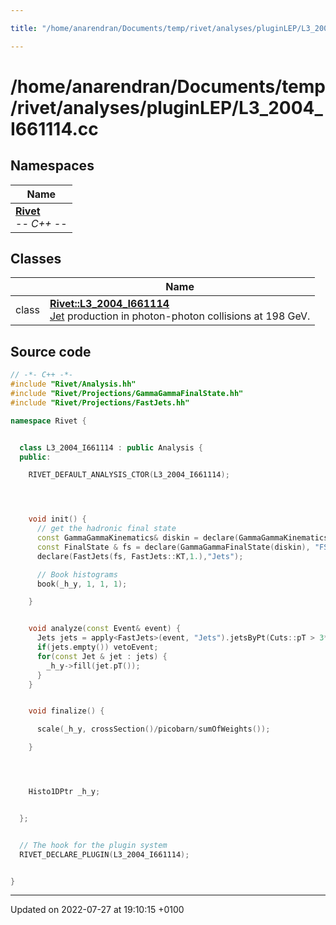 ```yaml
---

title: "/home/anarendran/Documents/temp/rivet/analyses/pluginLEP/L3_2004_I661114.cc"

---
```


# /home/anarendran/Documents/temp/rivet/analyses/pluginLEP/L3_2004_I661114.cc



## Namespaces

| Name           |
| -------------- |
| **[Rivet](http://example.org/namespaces/namespacerivet/)** <br>-*- C++ -*-  |

## Classes

|                | Name           |
| -------------- | -------------- |
| class | **[Rivet::L3_2004_I661114](http://example.org/classes/classrivet_1_1l3__2004__i661114/)** <br><a href="http://example.org/classes/classrivet_1_1jet/">Jet</a> production in photon-photon collisions at 198 GeV.  |




## Source code

```cpp
// -*- C++ -*-
#include "Rivet/Analysis.hh"
#include "Rivet/Projections/GammaGammaFinalState.hh"
#include "Rivet/Projections/FastJets.hh"

namespace Rivet {


  class L3_2004_I661114 : public Analysis {
  public:

    RIVET_DEFAULT_ANALYSIS_CTOR(L3_2004_I661114);




    void init() {
      // get the hadronic final state
      const GammaGammaKinematics& diskin = declare(GammaGammaKinematics(), "Kinematics");
      const FinalState & fs = declare(GammaGammaFinalState(diskin), "FS");
      declare(FastJets(fs, FastJets::KT,1.),"Jets");

      // Book histograms
      book(_h_y, 1, 1, 1);

    }


    void analyze(const Event& event) {
      Jets jets = apply<FastJets>(event, "Jets").jetsByPt(Cuts::pT > 3*GeV and Cuts::abseta < 1.0);
      if(jets.empty()) vetoEvent;
      for(const Jet & jet : jets) {
        _h_y->fill(jet.pT());
      }
    }


    void finalize() {

      scale(_h_y, crossSection()/picobarn/sumOfWeights());

    }




    Histo1DPtr _h_y;


  };


  // The hook for the plugin system
  RIVET_DECLARE_PLUGIN(L3_2004_I661114);


}
```


-------------------------------

Updated on 2022-07-27 at 19:10:15 +0100
